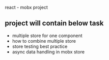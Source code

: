 react - mobx project 

## project will contain below task
- multiple store for one component
- how to combine multiple store
-  store testing best practice
- async data handling in mobx store